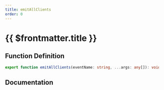 ```yaml
---
title: emitAllClients
order: 0
---
```


# {{ $frontmatter.title }}

## Function Definition

```ts
export function emitAllClients(eventName: string, ...args: any[]): void;
```

## Documentation

<!--@include: ./parts/emitAllClients.md-->
